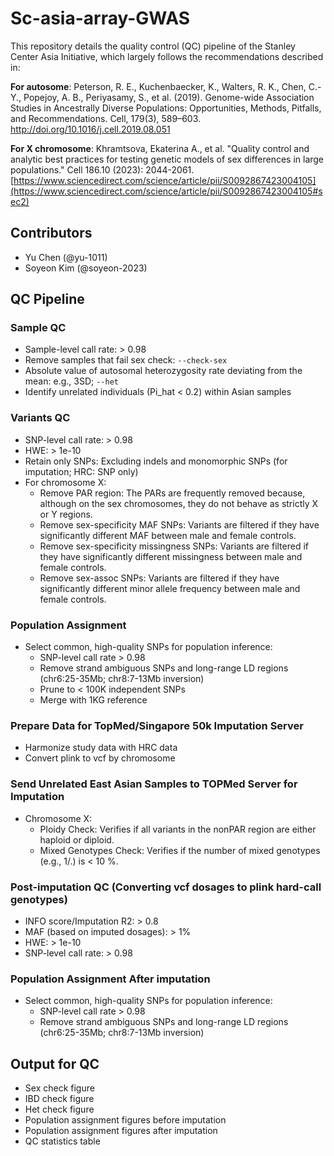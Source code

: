 # Sc-asia-array-GWAS
This repository details the quality control (QC) pipeline of the Stanley Center Asia Initiative, which largely follows the recommendations described in:

**For autosome**: Peterson, R. E., Kuchenbaecker, K., Walters, R. K., Chen, C.-Y., Popejoy, A. B., Periyasamy, S., et al. (2019). Genome-wide Association Studies in Ancestrally Diverse Populations: Opportunities, Methods, Pitfalls, and Recommendations. Cell, 179(3), 589–603. http://doi.org/10.1016/j.cell.2019.08.051

**For X chromosome**: Khramtsova, Ekaterina A., et al. "Quality control and analytic best practices for testing genetic models of sex differences in large populations." Cell 186.10 (2023): 2044-2061. [https://www.sciencedirect.com/science/article/pii/S0092867423004105](https://www.sciencedirect.com/science/article/pii/S0092867423004105#sec2)

## Contributors

- Yu Chen (@yu-1011)
- Soyeon Kim (@soyeon-2023)

## QC Pipeline

### Sample QC
- Sample-level call rate: > 0.98
- Remove samples that fail sex check: `--check-sex`
- Absolute value of autosomal heterozygosity rate deviating from the mean: e.g., 3SD; `--het`
- Identify unrelated individuals (Pi_hat < 0.2) within Asian samples

### Variants QC
- SNP-level call rate: > 0.98
- HWE: > 1e-10
- Retain only SNPs: Excluding indels and monomorphic SNPs (for imputation; HRC: SNP only)
- For chromosome X:
  - Remove PAR region: The PARs are frequently removed because, although on the sex chromosomes, they do not behave as strictly X or Y regions.
  - Remove sex-specificity MAF SNPs: Variants are filtered if they have significantly different MAF between male and female controls.
  - Remove sex-specificity missingness SNPs: Variants are filtered if they have significantly different missingness between male and female controls.
  - Remove sex-assoc SNPs: Variants are filtered if they have significantly different minor allele frequency between male and female controls.

### Population Assignment
- Select common, high-quality SNPs for population inference:
  - SNP-level call rate > 0.98
  - Remove strand ambiguous SNPs and long-range LD regions (chr6:25-35Mb; chr8:7-13Mb inversion)
  - Prune to < 100K independent SNPs
  - Merge with 1KG reference

### Prepare Data for TopMed/Singapore 50k Imputation Server
- Harmonize study data with HRC data
- Convert plink to vcf by chromosome

### Send Unrelated East Asian Samples to TOPMed Server for Imputation
- Chromosome X:
  - Ploidy Check: Verifies if all variants in the nonPAR region are either haploid or diploid.
  - Mixed Genotypes Check: Verifies if the number of mixed genotypes (e.g., 1/.) is < 10 %.

### Post-imputation QC (Converting vcf dosages to plink hard-call genotypes)
- INFO score/Imputation R2: > 0.8
- MAF (based on imputed dosages): > 1%
- HWE: > 1e-10
- SNP-level call rate: > 0.98

### Population Assignment After imputation
- Select common, high-quality SNPs for population inference:
  - SNP-level call rate > 0.98
  - Remove strand ambiguous SNPs and long-range LD regions (chr6:25-35Mb; chr8:7-13Mb inversion)

## Output for QC
- Sex check figure
- IBD check figure
- Het check figure
-	Population assignment figures before imputation 
-	Population assignment figures after imputation 
-	QC statistics table 

